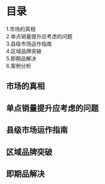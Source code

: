 
# 目录  
1.市场的真相   
2.单点销量提升应考虑的问题   
3.县级市场运作指南    
4.区域品牌突破   
5.即期品解决   
6.案例分析  

## 市场的真相 
## 单点销量提升应考虑的问题   
## 县级市场运作指南   
## 区域品牌突破 
## 即期品解决   



